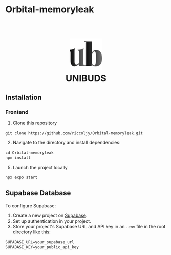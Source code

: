 # Orbital-memoryleak

<h1 align="center">
  <br>
  <a><img src=assets/images/unibuds.png alt="UNIBUDS" width="100"></a>
  <br>
    UNIBUDS
  <br>
</h1>

## Installation

### Frontend

1. Clone this repository
 ``` 
git clone https://github.com/riccoljy/Orbital-memoryleak.git
```
2. Navigate to the directory and install dependencies:
```
cd Orbital-memoryleak
npm install
```
5. Launch the project locally
```
npx expo start
```

## Supabase Database
To configure Supabase:
1. Create a new project on [Supabase](https://supabase.com/).
2. Set up authentication in your project.
3. Store your project's Supabase URL and API key in an `.env` file in the root directory like this:
```
SUPABASE_URL=your_supabase_url
SUPABASE_KEY=your_public_api_key
```
